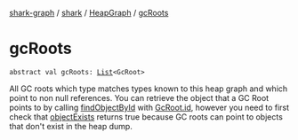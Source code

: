 [shark-graph](../../index.md) / [shark](../index.md) / [HeapGraph](index.md) / [gcRoots](./gc-roots.md)

# gcRoots

`abstract val gcRoots: `[`List`](https://kotlinlang.org/api/latest/jvm/stdlib/kotlin.collections/-list/index.html)`<GcRoot>`

All GC roots which type matches types known to this heap graph and which point to non null
references. You can retrieve the object that a GC Root points to by calling [findObjectById](find-object-by-id.md)
with [GcRoot.id](#), however you need to first check that [objectExists](object-exists.md) returns true because
GC roots can point to objects that don't exist in the heap dump.

